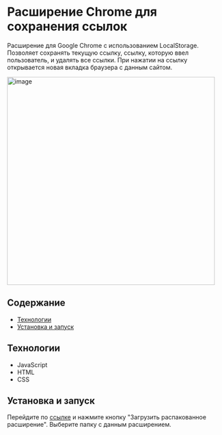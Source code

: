 # Расширение Chrome для сохранения ссылок

Расширение для Google Chrome с использованием LocalStorage. Позволяет сохранять текущую ссылку, ссылку, которую ввел пользователь, и удалять все ссылки. При нажатии на ссылку открывается новая вкладка браузера с данным сайтом.

<img width="486" alt="image" src="https://github.com/nastyakrlv/chrome-extension/assets/112975832/b3758e61-ce95-41a0-8920-ad86d46ee1c4">


## Содержание

- [Технологии](#технологии)
- [Установка и запуск](#установка-и-запуск)

## Технологии

- JavaScript
- HTML
- CSS

## Установка и запуск

Перейдите по [ссылке](www.chrome://extensions/) и нажмите кнопку "Загрузить распакованное расширение". Выберите папку с данным расширением. 
